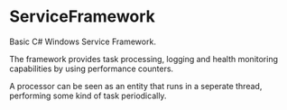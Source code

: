 # ServiceFramework
Basic C# Windows Service Framework.

The framework provides task processing, logging and health monitoring capabilities by using performance counters.

A processor can be seen as an entity that runs in a seperate thread, performing some kind of task periodically.
